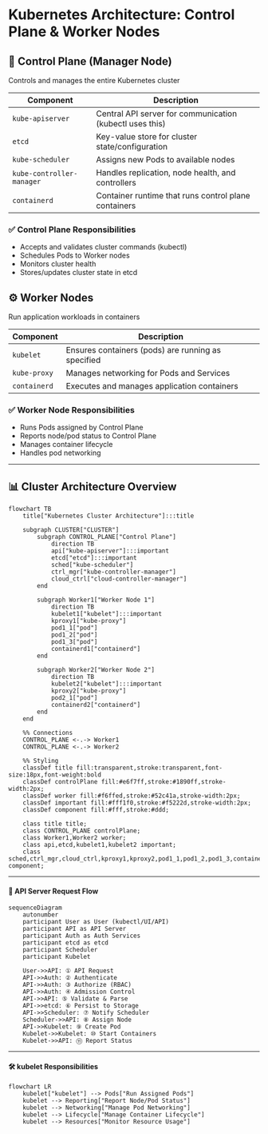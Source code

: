 # Kubernetes Architecture: Control Plane & Worker Nodes

## 🧠 Control Plane (Manager Node)
Controls and manages the entire Kubernetes cluster

| Component                 | Description                                               |
| ------------------------- | --------------------------------------------------------- |
| `kube-apiserver`          | Central API server for communication (kubectl uses this) |
| `etcd`                    | Key-value store for cluster state/configuration          |
| `kube-scheduler`          | Assigns new Pods to available nodes                      |
| `kube-controller-manager` | Handles replication, node health, and controllers        |
| `containerd`              | Container runtime that runs control plane containers     |

### ✅ Control Plane Responsibilities
- Accepts and validates cluster commands (kubectl)
- Schedules Pods to Worker nodes
- Monitors cluster health
- Stores/updates cluster state in etcd

## ⚙️ Worker Nodes
Run application workloads in containers

| Component    | Description                                                       |
| ------------ | ----------------------------------------------------------------- |
| `kubelet`    | Ensures containers (pods) are running as specified               |
| `kube-proxy` | Manages networking for Pods and Services                         |
| `containerd` | Executes and manages application containers                      |

### ✅ Worker Node Responsibilities
- Runs Pods assigned by Control Plane
- Reports node/pod status to Control Plane
- Manages container lifecycle
- Handles pod networking

---

## 📊 Cluster Architecture Overview
```mermaid
flowchart TB
    title["Kubernetes Cluster Architecture"]:::title
    
    subgraph CLUSTER["CLUSTER"]
        subgraph CONTROL_PLANE["Control Plane"]
            direction TB
            api["kube-apiserver"]:::important
            etcd["etcd"]:::important
            sched["kube-scheduler"]
            ctrl_mgr["kube-controller-manager"]
            cloud_ctrl["cloud-controller-manager"]
        end
        
        subgraph Worker1["Worker Node 1"]
            direction TB
            kubelet1["kubelet"]:::important
            kproxy1["kube-proxy"]
            pod1_1["pod"]
            pod1_2["pod"]
            pod1_3["pod"]
            containerd1["containerd"]
        end
        
        subgraph Worker2["Worker Node 2"]
            direction TB
            kubelet2["kubelet"]:::important
            kproxy2["kube-proxy"]
            pod2_1["pod"]
            containerd2["containerd"]
        end
    end
    
    %% Connections
    CONTROL_PLANE <-.-> Worker1
    CONTROL_PLANE <-.-> Worker2
    
    %% Styling
    classDef title fill:transparent,stroke:transparent,font-size:18px,font-weight:bold
    classDef controlPlane fill:#e6f7ff,stroke:#1890ff,stroke-width:2px;
    classDef worker fill:#f6ffed,stroke:#52c41a,stroke-width:2px;
    classDef important fill:#fff1f0,stroke:#f5222d,stroke-width:2px;
    classDef component fill:#fff,stroke:#ddd;
    
    class title title;
    class CONTROL_PLANE controlPlane;
    class Worker1,Worker2 worker;
    class api,etcd,kubelet1,kubelet2 important;
    class sched,ctrl_mgr,cloud_ctrl,kproxy1,kproxy2,pod1_1,pod1_2,pod1_3,containerd1,pod2_1,containerd2 component;
```
-------------------------------------------

#### 🔄 API Server Request Flow

```mermaid
sequenceDiagram
    autonumber
    participant User as User (kubectl/UI/API)
    participant API as API Server
    participant Auth as Auth Services
    participant etcd as etcd
    participant Scheduler
    participant Kubelet
    
    User->>API: ① API Request
    API->>Auth: ② Authenticate
    API->>Auth: ③ Authorize (RBAC)
    API->>Auth: ④ Admission Control
    API->>API: ⑤ Validate & Parse
    API->>etcd: ⑥ Persist to Storage
    API->>Scheduler: ⑦ Notify Scheduler
    Scheduler->>API: ⑧ Assign Node
    API->>Kubelet: ⑨ Create Pod
    Kubelet->>Kubelet: ⑩ Start Containers
    Kubelet->>API: ⑪ Report Status
```
--------------------------------------

#### 🛠️ kubelet Responsibilities

```mermaid
flowchart LR
    kubelet["kubelet"] --> Pods["Run Assigned Pods"]
    kubelet --> Reporting["Report Node/Pod Status"]
    kubelet --> Networking["Manage Pod Networking"]
    kubelet --> Lifecycle["Manage Container Lifecycle"]
    kubelet --> Resources["Monitor Resource Usage"]
```
